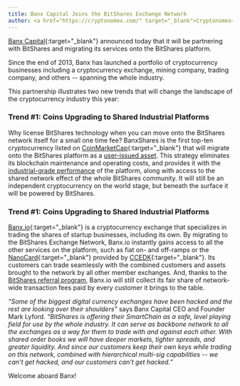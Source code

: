 ```yaml
---
title: Banx Capital Joins the BitShares Exchange Network
author: <a href="https://cryptonomex.com/" target="_blank">Cryptonomex</a>
---
```


[Banx Capital](http://banxcapital.com/){:target="_blank"} announced today that it will be partnering with BitShares and
migrating its services onto the BitShares platform.

Since the end of 2013, Banx has launched a portfolio of cryptocurrency businesses including a cryptocurrency exchange,
mining company, trading company, and others -- spanning the whole industry.

<!--more-->

This partnership illustrates two new trends that will change the landscape of the cryptocurrency industry this year:

### Trend #1: Coins Upgrading to Shared Industrial Platforms

Why license BitShares technology when you can move onto the BitShares network itself for a small one time fee?
BanxShares is the first top-ten cryptocurrency listed on [CoinMarketCap](http://coinmarketcap.com/){:target="_blank"}
that will migrate onto the BitShares platform as a [user-issued asset](/technology/user-issued-assets/). This strategy
eliminates its blockchain maintenance and operating costs, and provides it with the
[industrial-grade performance](/technology/industrial-performance-and-scalability/) of the platform, along with access
to the shared network effect of the whole BitShares community. It will still be an independent cryptocurrency on the
world stage, but beneath the surface it will be powered by BitShares.

### Trend #1: Coins Upgrading to Shared Industrial Platforms

[Banx.io](https://www.banx.io/){:target="_blank"} is a cryptocurrency exchange that specializes in trading the shares of
startup businesses, including its own.  By migrating to the BitShares Exchange Network, Banx.io instantly gains access
to all the other services on the platform, such as fiat on- and off-ramps or the
[NanoCard](https://www.ccedk.com/nanocard){:target="_blank"} provided by
[CCEDK](https://www.ccedk.com/){:target="_blank"}. Its customers can trade seamlessly with the combined customers and
assets brought to the network by all other member exchanges. And, thanks to the
[BitShares referral program](/technology/referral-rewards-program/), Banx.io will still collect its fair share of
network-wide transaction fees paid by every customer it brings to the table.

*“Some of the biggest digital currency exchanges have been hacked and the rest are looking over their shoulders”* says
Banx Capital CEO and Founder Mark Lyford. *“BitShares is offering their SmartChain as a safe, level playing field for
use by the whole industry.  It can serve as backbone network to all the exchanges as a way for them to trade with and
against each other.  With shared order books we will have deeper markets, tighter spreads, and greater liquidity.  And
since our customers keep their own keys while trading on this network, combined with hierarchical multi-sig capabilities
-- we can’t get hacked, and our customers can’t get hacked.”*

Welcome aboard Banx!
